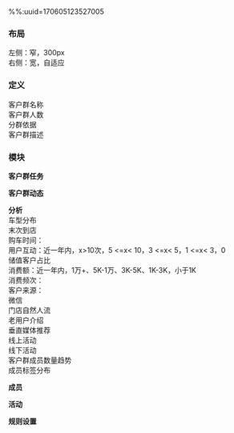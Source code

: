 %%:uuid=170605123527005
### 布局
左侧：窄，300px  
右侧：宽，自适应  

### 定义
客户群名称  
客户群人数  
分群依据  
客户群描述  
 
### 模块
**客户群任务**  
 
**客户群动态**  
 
**分析**  
    车型分布  
    末次到店  
    购车时间：  
    用户互动：近一年内，x>10次，5 <=x< 10，3 <=x< 5，1 <=x< 3，0  
    储值客户占比  
    消费额：近一年内，1万+、5K-1万、3K-5K、1K-3K，小于1K  
    消费频次：  
    客户来源：  
        微信  
        门店自然人流  
        老用户介绍  
        垂直媒体推荐  
        线上活动  
        线下活动  
    客户群成员数量趋势  
    成员标签分布  

**成员**
 
**活动**  
 
**规则设置**  


